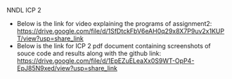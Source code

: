 NNDL ICP 2
* Below is the link for video explaining the programs of assignment2:
  https://drive.google.com/file/d/1SfDtckFbV6eAH0q29x8X7P9uv2x1KUPT/view?usp=share_link
* Below is the link for ICP 2 pdf document containing screenshots of souce code and results along with the github link:
  https://drive.google.com/file/d/1EpEZuELeaXx0S9WT-OpP4-EpJ85N9xed/view?usp=share_link
